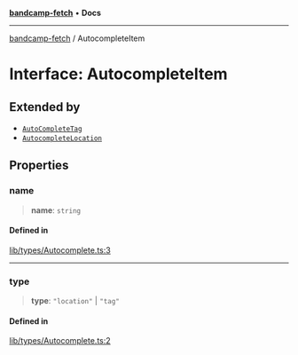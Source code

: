 [**bandcamp-fetch**](../README.md) • **Docs**

***

[bandcamp-fetch](../README.md) / AutocompleteItem

# Interface: AutocompleteItem

## Extended by

- [`AutoCompleteTag`](AutoCompleteTag.md)
- [`AutocompleteLocation`](AutocompleteLocation.md)

## Properties

### name

> **name**: `string`

#### Defined in

[lib/types/Autocomplete.ts:3](https://github.com/patrickkfkan/bandcamp-fetch/blob/e4cb82348d4aab387354625a2433077d57362f73/src/lib/types/Autocomplete.ts#L3)

***

### type

> **type**: `"location"` \| `"tag"`

#### Defined in

[lib/types/Autocomplete.ts:2](https://github.com/patrickkfkan/bandcamp-fetch/blob/e4cb82348d4aab387354625a2433077d57362f73/src/lib/types/Autocomplete.ts#L2)
